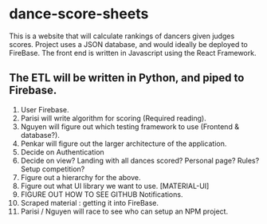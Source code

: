 # dance-score-sheets
This is a website that will calculate rankings of dancers given judges scores. Project uses a JSON database, and would ideally be deployed to FireBase. The front end is written in Javascript using the React Framework.

## The ETL will be written in Python, and piped to Firebase.

1. User Firebase.
2. Parisi will write algorithm for scoring (Required reading).
3. Nguyen will figure out which testing framework to use (Frontend & database?).
4. Penkar will figure out the larger architecture of the application.
  1. Decide on Authentication
  2. Decide on view? Landing with all dances scored? Personal page? Rules? Setup competition?
  3. Figure out a hierarchy for the above.
  4. Figure out what UI library we want to use. [MATERIAL-UI]
5. FIGURE OUT HOW TO SEE GITHUB Notifications.
6. Scraped material : getting it into FireBase.
7. Parisi / Nguyen will race to see who can setup an NPM project.
